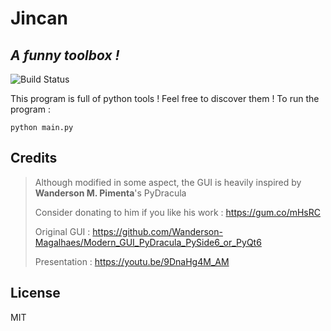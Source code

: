 # Jincan
## _A funny toolbox !_

![Build Status](https://travis-ci.org/joemccann/dillinger.svg?branch=master)

This program is full of python tools ! Feel free to discover them !
To run the program :
```
python main.py
```

## Credits
> Although modified in some aspect, the GUI is heavily inspired by **Wanderson M. Pimenta**'s PyDracula
> 
> Consider donating to him if you like his work : https://gum.co/mHsRC
> 
> Original GUI : https://github.com/Wanderson-Magalhaes/Modern_GUI_PyDracula_PySide6_or_PyQt6
> 
>Presentation : https://youtu.be/9DnaHg4M_AM


## License

MIT

